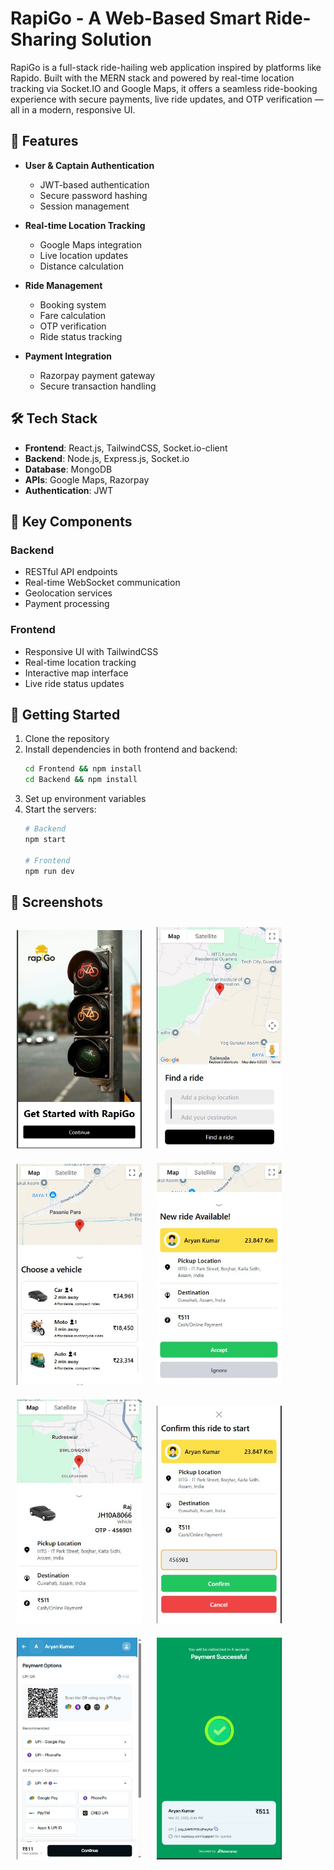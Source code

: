 # RapiGo - A Web-Based Smart Ride-Sharing Solution

RapiGo is a full-stack ride-hailing web application inspired by platforms like Rapido. Built with the MERN stack and powered by real-time location tracking via Socket.IO and Google Maps, it offers a seamless ride-booking experience with secure payments, live ride updates, and OTP verification — all in a modern, responsive UI.

## 🚀 Features

- **User & Captain Authentication**
  - JWT-based authentication
  - Secure password hashing
  - Session management

- **Real-time Location Tracking**
  - Google Maps integration
  - Live location updates
  - Distance calculation

- **Ride Management**
  - Booking system
  - Fare calculation
  - OTP verification
  - Ride status tracking

- **Payment Integration**
  - Razorpay payment gateway
  - Secure transaction handling

## 🛠️ Tech Stack

- **Frontend**: React.js, TailwindCSS, Socket.io-client
- **Backend**: Node.js, Express.js, Socket.io
- **Database**: MongoDB
- **APIs**: Google Maps, Razorpay
- **Authentication**: JWT

## 🌟 Key Components

### Backend
- RESTful API endpoints
- Real-time WebSocket communication
- Geolocation services
- Payment processing

### Frontend
- Responsive UI with TailwindCSS
- Real-time location tracking
- Interactive map interface
- Live ride status updates

## 🚀 Getting Started

1. Clone the repository
2. Install dependencies in both frontend and backend:
   ```bash
   cd Frontend && npm install
   cd Backend && npm install
   ```
3. Set up environment variables
4. Start the servers:
   ```bash
   # Backend
   npm start
   
   # Frontend
   npm run dev
   ```

## 📱 Screenshots
<img src="./Screenshots/1.jpg" alt="Screenshot" width="200" style="padding: 10px;">
<img src="./Screenshots/4.jpg" alt="Screenshot" width="200" style="padding: 10px;">
<img src="./Screenshots/5.jpg" alt="Screenshot" width="200" style="padding: 10px;">
<img src="./Screenshots/7.jpg" alt="Screenshot" width="200" style="padding: 10px;">
<img src="./Screenshots/8.jpg" alt="Screenshot" width="200" style="padding: 10px;">
<img src="./Screenshots/9.jpg" alt="Screenshot" width="200" style="padding: 10px;">
<img src="./Screenshots/10.jpg" alt="Screenshot" width="200" style="padding: 10px;">
<img src="./Screenshots/11.jpg" alt="Screenshot" width="200" style="padding: 10px;">


